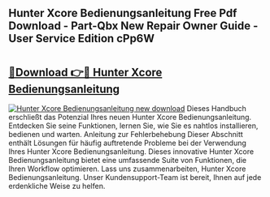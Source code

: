 ## Hunter Xcore Bedienungsanleitung Free Pdf Download - Part-Qbx New Repair Owner Guide - User Service Edition cPp6W

# <h2><a href="http://df53uo.blite.top/?on=Hunter+Xcore+Bedienungsanleitung">🔗Download 👉🔴 Hunter Xcore Bedienungsanleitung</a></h2>

[![Hunter Xcore Bedienungsanleitung new download](https://i.imgur.com/lujVjoI.png)](http://df53uo.blite.top/?on=Hunter+Xcore+Bedienungsanleitung)
Dieses Handbuch erschließt das Potenzial Ihres neuen Hunter Xcore Bedienungsanleitung. Entdecken Sie seine Funktionen, lernen Sie, wie Sie es nahtlos installieren, bedienen und warten. Anleitung zur Fehlerbehebung Dieser Abschnitt enthält Lösungen für häufig auftretende Probleme bei der Verwendung Ihres Hunter Xcore Bedienungsanleitung. Dieses innovative Hunter Xcore Bedienungsanleitung bietet eine umfassende Suite von Funktionen, die Ihren Workflow optimieren. Lass uns zusammenarbeiten, Hunter Xcore Bedienungsanleitung. Unser Kundensupport-Team ist bereit, Ihnen auf jede erdenkliche Weise zu helfen.
